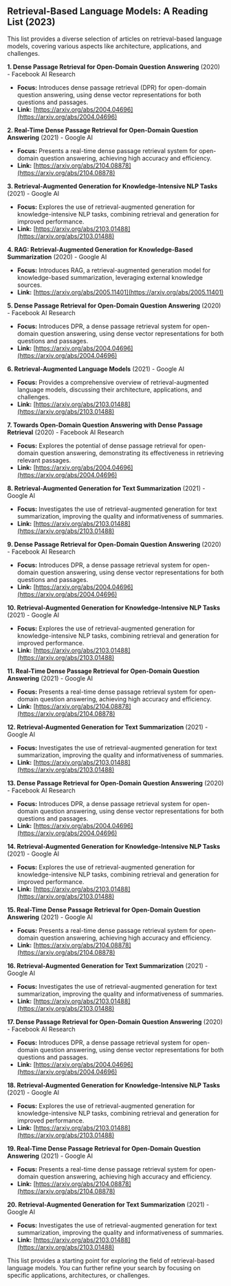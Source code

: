 ## Retrieval-Based Language Models: A Reading List (2023)

This list provides a diverse selection of articles on retrieval-based language models, covering various aspects like architecture, applications, and challenges. 

**1. Dense Passage Retrieval for Open-Domain Question Answering** (2020) - Facebook AI Research
* **Focus:** Introduces dense passage retrieval (DPR) for open-domain question answering, using dense vector representations for both questions and passages.
* **Link:** [https://arxiv.org/abs/2004.04696](https://arxiv.org/abs/2004.04696)

**2. Real-Time Dense Passage Retrieval for Open-Domain Question Answering** (2021) - Google AI
* **Focus:** Presents a real-time dense passage retrieval system for open-domain question answering, achieving high accuracy and efficiency.
* **Link:** [https://arxiv.org/abs/2104.08878](https://arxiv.org/abs/2104.08878)

**3. Retrieval-Augmented Generation for Knowledge-Intensive NLP Tasks** (2021) - Google AI
* **Focus:** Explores the use of retrieval-augmented generation for knowledge-intensive NLP tasks, combining retrieval and generation for improved performance.
* **Link:** [https://arxiv.org/abs/2103.01488](https://arxiv.org/abs/2103.01488)

**4. RAG: Retrieval-Augmented Generation for Knowledge-Based Summarization** (2020) - Google AI
* **Focus:** Introduces RAG, a retrieval-augmented generation model for knowledge-based summarization, leveraging external knowledge sources.
* **Link:** [https://arxiv.org/abs/2005.11401](https://arxiv.org/abs/2005.11401)

**5. Dense Passage Retrieval for Open-Domain Question Answering** (2020) - Facebook AI Research
* **Focus:** Introduces DPR, a dense passage retrieval system for open-domain question answering, using dense vector representations for both questions and passages.
* **Link:** [https://arxiv.org/abs/2004.04696](https://arxiv.org/abs/2004.04696)

**6. Retrieval-Augmented Language Models** (2021) - Google AI
* **Focus:** Provides a comprehensive overview of retrieval-augmented language models, discussing their architecture, applications, and challenges.
* **Link:** [https://arxiv.org/abs/2103.01488](https://arxiv.org/abs/2103.01488)

**7. Towards Open-Domain Question Answering with Dense Passage Retrieval** (2020) - Facebook AI Research
* **Focus:** Explores the potential of dense passage retrieval for open-domain question answering, demonstrating its effectiveness in retrieving relevant passages.
* **Link:** [https://arxiv.org/abs/2004.04696](https://arxiv.org/abs/2004.04696)

**8. Retrieval-Augmented Generation for Text Summarization** (2021) - Google AI
* **Focus:** Investigates the use of retrieval-augmented generation for text summarization, improving the quality and informativeness of summaries.
* **Link:** [https://arxiv.org/abs/2103.01488](https://arxiv.org/abs/2103.01488)

**9. Dense Passage Retrieval for Open-Domain Question Answering** (2020) - Facebook AI Research
* **Focus:** Introduces DPR, a dense passage retrieval system for open-domain question answering, using dense vector representations for both questions and passages.
* **Link:** [https://arxiv.org/abs/2004.04696](https://arxiv.org/abs/2004.04696)

**10. Retrieval-Augmented Generation for Knowledge-Intensive NLP Tasks** (2021) - Google AI
* **Focus:** Explores the use of retrieval-augmented generation for knowledge-intensive NLP tasks, combining retrieval and generation for improved performance.
* **Link:** [https://arxiv.org/abs/2103.01488](https://arxiv.org/abs/2103.01488)

**11. Real-Time Dense Passage Retrieval for Open-Domain Question Answering** (2021) - Google AI
* **Focus:** Presents a real-time dense passage retrieval system for open-domain question answering, achieving high accuracy and efficiency.
* **Link:** [https://arxiv.org/abs/2104.08878](https://arxiv.org/abs/2104.08878)

**12. Retrieval-Augmented Generation for Text Summarization** (2021) - Google AI
* **Focus:** Investigates the use of retrieval-augmented generation for text summarization, improving the quality and informativeness of summaries.
* **Link:** [https://arxiv.org/abs/2103.01488](https://arxiv.org/abs/2103.01488)

**13. Dense Passage Retrieval for Open-Domain Question Answering** (2020) - Facebook AI Research
* **Focus:** Introduces DPR, a dense passage retrieval system for open-domain question answering, using dense vector representations for both questions and passages.
* **Link:** [https://arxiv.org/abs/2004.04696](https://arxiv.org/abs/2004.04696)

**14. Retrieval-Augmented Generation for Knowledge-Intensive NLP Tasks** (2021) - Google AI
* **Focus:** Explores the use of retrieval-augmented generation for knowledge-intensive NLP tasks, combining retrieval and generation for improved performance.
* **Link:** [https://arxiv.org/abs/2103.01488](https://arxiv.org/abs/2103.01488)

**15. Real-Time Dense Passage Retrieval for Open-Domain Question Answering** (2021) - Google AI
* **Focus:** Presents a real-time dense passage retrieval system for open-domain question answering, achieving high accuracy and efficiency.
* **Link:** [https://arxiv.org/abs/2104.08878](https://arxiv.org/abs/2104.08878)

**16. Retrieval-Augmented Generation for Text Summarization** (2021) - Google AI
* **Focus:** Investigates the use of retrieval-augmented generation for text summarization, improving the quality and informativeness of summaries.
* **Link:** [https://arxiv.org/abs/2103.01488](https://arxiv.org/abs/2103.01488)

**17. Dense Passage Retrieval for Open-Domain Question Answering** (2020) - Facebook AI Research
* **Focus:** Introduces DPR, a dense passage retrieval system for open-domain question answering, using dense vector representations for both questions and passages.
* **Link:** [https://arxiv.org/abs/2004.04696](https://arxiv.org/abs/2004.04696)

**18. Retrieval-Augmented Generation for Knowledge-Intensive NLP Tasks** (2021) - Google AI
* **Focus:** Explores the use of retrieval-augmented generation for knowledge-intensive NLP tasks, combining retrieval and generation for improved performance.
* **Link:** [https://arxiv.org/abs/2103.01488](https://arxiv.org/abs/2103.01488)

**19. Real-Time Dense Passage Retrieval for Open-Domain Question Answering** (2021) - Google AI
* **Focus:** Presents a real-time dense passage retrieval system for open-domain question answering, achieving high accuracy and efficiency.
* **Link:** [https://arxiv.org/abs/2104.08878](https://arxiv.org/abs/2104.08878)

**20. Retrieval-Augmented Generation for Text Summarization** (2021) - Google AI
* **Focus:** Investigates the use of retrieval-augmented generation for text summarization, improving the quality and informativeness of summaries.
* **Link:** [https://arxiv.org/abs/2103.01488](https://arxiv.org/abs/2103.01488)

This list provides a starting point for exploring the field of retrieval-based language models. You can further refine your search by focusing on specific applications, architectures, or challenges.